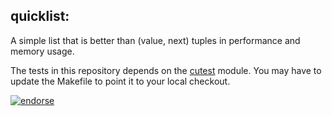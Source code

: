 ## quicklist:
A simple list that is better than (value, next) tuples in performance
and memory usage.

The tests in this repository depends on the [cutest](https://github.com/badgerman/cutest) module.
You may have to update the Makefile to point it to your local checkout.

[![endorse](https://api.coderwall.com/enno/endorsecount.png)](https://coderwall.com/enno)
